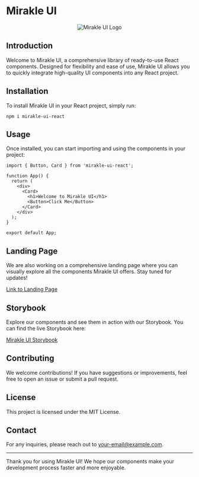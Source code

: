 # Mirakle UI

<p align="center">
  <img src="https://github.com/miguelrodriguezp99/miracle-ui/assets/72866796/33c42d25-c3cf-405a-a99f-c1196a08e428" alt="Mirakle UI Logo">
</p>

## Introduction

Welcome to Mirakle UI, a comprehensive library of ready-to-use React components. Designed for flexibility and ease of use, Mirakle UI allows you to quickly integrate high-quality UI components into any React project.

## Installation

To install Mirakle UI in your React project, simply run:

```
npm i mirakle-ui-react
```

## Usage

Once installed, you can start importing and using the components in your project:

```
import { Button, Card } from 'mirakle-ui-react';

function App() {
  return (
    <div>
      <Card>
        <h1>Welcome to Mirakle UI</h1>
        <Button>Click Me</Button>
      </Card>
    </div>
  );
}

export default App;
```

## Landing Page

We are also working on a comprehensive landing page where you can visually explore all the components Mirakle UI offers. Stay tuned for updates!

[Link to Landing Page](#)

## Storybook

Explore our components and see them in action with our Storybook. You can find the live Storybook here:

[Mirakle UI Storybook](https://main--66685fb204b9df24515e1b9b.chromatic.com)

## Contributing

We welcome contributions! If you have suggestions or improvements, feel free to open an issue or submit a pull request.

## License

This project is licensed under the MIT License.

## Contact

For any inquiries, please reach out to your-email@example.com.

---

Thank you for using Mirakle UI! We hope our components make your development process faster and more enjoyable.
